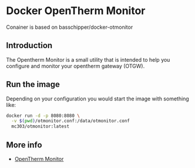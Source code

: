 
# Docker OpenTherm Monitor
Conainer is based on basschipper/docker-otmonitor 

## Introduction
The Opentherm Monitor is a small utility that is intended to help you configure and monitor your opentherm gateway (OTGW).

## Run the image
Depending on your configuration you would start the image with something like:

```bash
docker run -d -p 8080:8080 \
  -v $(pwd)/otmonitor.conf:/data/otmonitor.conf
  mc303/otmonitor:latest
```

## More info
- [OpenTherm Monitor](http://otgw.tclcode.com/otmonitor.html)
